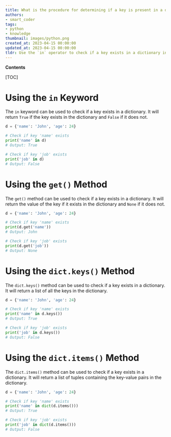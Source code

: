 ```yaml
---
title: What is the procedure for determining if a key is present in a dictionary?
authors:
- smart_coder
tags:
- python
- knowledge
thumbnail: images/python.png
created_at: 2023-04-15 00:00:00
updated_at: 2023-04-15 00:00:00
tldr: Use the `in` operator to check if a key exists in a dictionary in Python.
---
```


**Contents**

[TOC]

# Using the `in` Keyword

The `in` keyword can be used to check if a key exists in a dictionary. It will return `True` if the key exists in the dictionary and `False` if it does not.

```python
d = {'name': 'John', 'age': 24}

# Check if key 'name' exists
print('name' in d)
# Output: True

# Check if key 'job' exists
print('job' in d)
# Output: False
```

# Using the `get()` Method

The `get()` method can be used to check if a key exists in a dictionary. It will return the value of the key if it exists in the dictionary and `None` if it does not.

```python
d = {'name': 'John', 'age': 24}

# Check if key 'name' exists
print(d.get('name'))
# Output: John

# Check if key 'job' exists
print(d.get('job'))
# Output: None
```

# Using the `dict.keys()` Method

The `dict.keys()` method can be used to check if a key exists in a dictionary. It will return a list of all the keys in the dictionary.

```python
d = {'name': 'John', 'age': 24}

# Check if key 'name' exists
print('name' in d.keys())
# Output: True

# Check if key 'job' exists
print('job' in d.keys())
# Output: False
```

# Using the `dict.items()` Method

The `dict.items()` method can be used to check if a key exists in a dictionary. It will return a list of tuples containing the key-value pairs in the dictionary.

```python
d = {'name': 'John', 'age': 24}

# Check if key 'name' exists
print('name' in dict(d.items()))
# Output: True

# Check if key 'job' exists
print('job' in dict(d.items()))
# Output: False
```
